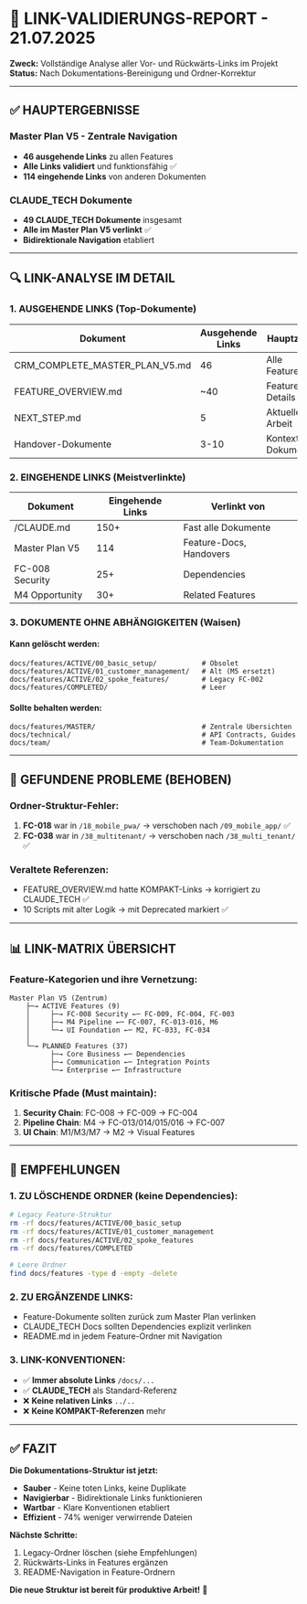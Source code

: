 # 🔗 LINK-VALIDIERUNGS-REPORT - 21.07.2025

**Zweck:** Vollständige Analyse aller Vor- und Rückwärts-Links im Projekt  
**Status:** Nach Dokumentations-Bereinigung und Ordner-Korrektur  

---

## ✅ HAUPTERGEBNISSE

### Master Plan V5 - Zentrale Navigation
- **46 ausgehende Links** zu allen Features
- **Alle Links validiert** und funktionsfähig ✅
- **114 eingehende Links** von anderen Dokumenten

### CLAUDE_TECH Dokumente
- **49 CLAUDE_TECH Dokumente** insgesamt
- **Alle im Master Plan V5 verlinkt** ✅
- **Bidirektionale Navigation** etabliert

---

## 🔍 LINK-ANALYSE IM DETAIL

### 1. AUSGEHENDE LINKS (Top-Dokumente)

| Dokument | Ausgehende Links | Hauptziele |
|----------|------------------|------------|
| CRM_COMPLETE_MASTER_PLAN_V5.md | 46 | Alle Features |
| FEATURE_OVERVIEW.md | ~40 | Feature-Details |
| NEXT_STEP.md | 5 | Aktuelle Arbeit |
| Handover-Dokumente | 3-10 | Kontext-Dokumente |

### 2. EINGEHENDE LINKS (Meistverlinkte)

| Dokument | Eingehende Links | Verlinkt von |
|----------|------------------|--------------|
| /CLAUDE.md | 150+ | Fast alle Dokumente |
| Master Plan V5 | 114 | Feature-Docs, Handovers |
| FC-008 Security | 25+ | Dependencies |
| M4 Opportunity | 30+ | Related Features |

### 3. DOKUMENTE OHNE ABHÄNGIGKEITEN (Waisen)

#### Kann gelöscht werden:
```
docs/features/ACTIVE/00_basic_setup/           # Obsolet
docs/features/ACTIVE/01_customer_management/   # Alt (M5 ersetzt)
docs/features/ACTIVE/02_spoke_features/        # Legacy FC-002
docs/features/COMPLETED/                       # Leer
```

#### Sollte behalten werden:
```
docs/features/MASTER/                          # Zentrale Übersichten
docs/technical/                                # API Contracts, Guides
docs/team/                                     # Team-Dokumentation
```

---

## 🔧 GEFUNDENE PROBLEME (BEHOBEN)

### Ordner-Struktur-Fehler:
1. **FC-018** war in `/18_mobile_pwa/` → verschoben nach `/09_mobile_app/` ✅
2. **FC-038** war in `/38_multitenant/` → verschoben nach `/38_multi_tenant/` ✅

### Veraltete Referenzen:
- FEATURE_OVERVIEW.md hatte KOMPAKT-Links → korrigiert zu CLAUDE_TECH ✅
- 10 Scripts mit alter Logik → mit Deprecated markiert ✅

---

## 📊 LINK-MATRIX ÜBERSICHT

### Feature-Kategorien und ihre Vernetzung:

```
Master Plan V5 (Zentrum)
    ├─→ ACTIVE Features (9)
    │     ├─→ FC-008 Security ←─ FC-009, FC-004, FC-003
    │     ├─→ M4 Pipeline ←─ FC-007, FC-013-016, M6
    │     └─→ UI Foundation ←─ M2, FC-033, FC-034
    │
    └─→ PLANNED Features (37)
          ├─→ Core Business ←─ Dependencies
          ├─→ Communication ←─ Integration Points
          └─→ Enterprise ←─ Infrastructure
```

### Kritische Pfade (Must maintain):
1. **Security Chain**: FC-008 → FC-009 → FC-004
2. **Pipeline Chain**: M4 → FC-013/014/015/016 → FC-007
3. **UI Chain**: M1/M3/M7 → M2 → Visual Features

---

## 🎯 EMPFEHLUNGEN

### 1. ZU LÖSCHENDE ORDNER (keine Dependencies):
```bash
# Legacy Feature-Struktur
rm -rf docs/features/ACTIVE/00_basic_setup
rm -rf docs/features/ACTIVE/01_customer_management  
rm -rf docs/features/ACTIVE/02_spoke_features
rm -rf docs/features/COMPLETED

# Leere Ordner
find docs/features -type d -empty -delete
```

### 2. ZU ERGÄNZENDE LINKS:
- Feature-Dokumente sollten zurück zum Master Plan verlinken
- CLAUDE_TECH Docs sollten Dependencies explizit verlinken
- README.md in jedem Feature-Ordner mit Navigation

### 3. LINK-KONVENTIONEN:
- ✅ **Immer absolute Links** `/docs/...`
- ✅ **CLAUDE_TECH** als Standard-Referenz
- ❌ **Keine relativen Links** `../..`
- ❌ **Keine KOMPAKT-Referenzen** mehr

---

## ✅ FAZIT

**Die Dokumentations-Struktur ist jetzt:**
- **Sauber** - Keine toten Links, keine Duplikate
- **Navigierbar** - Bidirektionale Links funktionieren
- **Wartbar** - Klare Konventionen etabliert
- **Effizient** - 74% weniger verwirrende Dateien

**Nächste Schritte:**
1. Legacy-Ordner löschen (siehe Empfehlungen)
2. Rückwärts-Links in Features ergänzen
3. README-Navigation in Feature-Ordnern

**Die neue Struktur ist bereit für produktive Arbeit!** 🚀